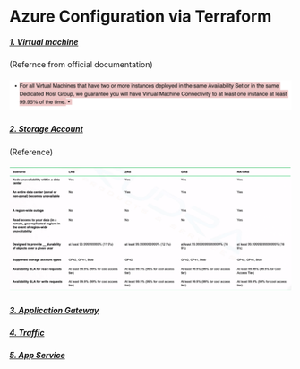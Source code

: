 # Azure Configuration via Terraform

##### [1. Virtual machine](vm.tf)
(Refernce from official documentation)

##### ![from-azure.png](references%2Ffrom-azure.png)
##### [2. Storage Account](storageAccount.tf) 
(Reference)
##### ![azure-storage-account.png](references%2Fazure-storage-account.png)
##### [3. Application Gateway](applicationGateway.tf)
##### [4. Traffic](traffic.tf)
##### [5. App Service](appService.tf)

